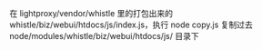 
在 lightproxy/vendor/whistle 里的打包出来的 whistle/biz/webui/htdocs/js/index.js，执行 node copy.js 复制过去 node/modules/whistle/biz/webui/htdocs/js/ 目录下
